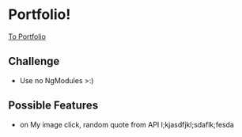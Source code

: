 # Portfolio!

[To Portfolio](https://jaaguil2.github.io/portfolio/)


## Challenge
- Use no NgModules >:)

## Possible Features
 - on My image click, random quote from API
 l;kjasdfjkl;sdaflk;fesda
